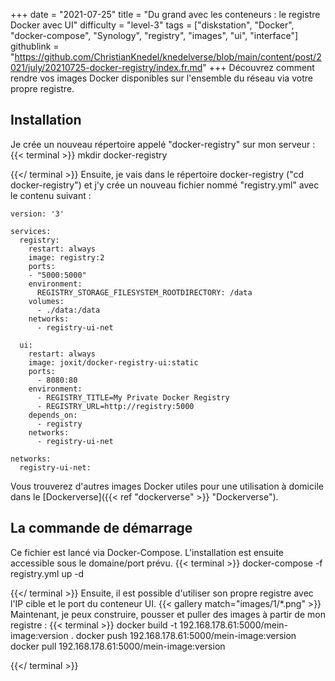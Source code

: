 +++
date = "2021-07-25"
title = "Du grand avec les conteneurs : le registre Docker avec UI"
difficulty = "level-3"
tags = ["diskstation", "Docker", "docker-compose", "Synology", "registry", "images", "ui", "interface"]
githublink = "https://github.com/ChristianKnedel/knedelverse/blob/main/content/post/2021/july/20210725-docker-registry/index.fr.md"
+++
Découvrez comment rendre vos images Docker disponibles sur l'ensemble du réseau via votre propre registre.
## Installation
Je crée un nouveau répertoire appelé "docker-registry" sur mon serveur :
{{< terminal >}}
mkdir docker-registry

{{</ terminal >}}
Ensuite, je vais dans le répertoire docker-registry ("cd docker-registry") et j'y crée un nouveau fichier nommé "registry.yml" avec le contenu suivant :
```
version: '3'

services:
  registry:
    restart: always
    image: registry:2
    ports:
    - "5000:5000"
    environment:
      REGISTRY_STORAGE_FILESYSTEM_ROOTDIRECTORY: /data
    volumes:
      - ./data:/data
    networks:
      - registry-ui-net

  ui:
    restart: always
    image: joxit/docker-registry-ui:static
    ports:
      - 8080:80
    environment:
      - REGISTRY_TITLE=My Private Docker Registry
      - REGISTRY_URL=http://registry:5000
    depends_on:
      - registry
    networks:
      - registry-ui-net

networks:
  registry-ui-net:

```
Vous trouverez d'autres images Docker utiles pour une utilisation à domicile dans le [Dockerverse]({{< ref "dockerverse" >}} "Dockerverse").
## La commande de démarrage
Ce fichier est lancé via Docker-Compose. L'installation est ensuite accessible sous le domaine/port prévu.
{{< terminal >}}
docker-compose -f registry.yml up -d

{{</ terminal >}}
Ensuite, il est possible d'utiliser son propre registre avec l'IP cible et le port du conteneur UI.
{{< gallery match="images/1/*.png" >}}
Maintenant, je peux construire, pousser et puller des images à partir de mon registre :
{{< terminal >}}
docker build -t 192.168.178.61:5000/mein-image:version .
docker push 192.168.178.61:5000/mein-image:version
docker pull 192.168.178.61:5000/mein-image:version

{{</ terminal >}}
